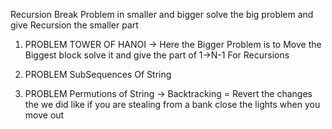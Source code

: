 Recursion
Break Problem in smaller and bigger
solve the big problem and give Recursion the smaller part

1. PROBLEM TOWER OF HANOI
   -> Here the Bigger Problem is to Move the Biggest block solve it and give the part of 1->N-1 For Recursions

2. PROBLEM SubSequences Of String

3. PROBLEM Permutions of String
   -> Backtracking = Revert the changes the we did like if you are stealing from a bank close the lights when you move out
